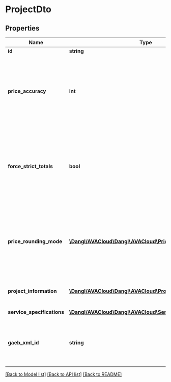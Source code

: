 # ProjectDto

## Properties
Name | Type | Description | Notes
------------ | ------------- | ------------- | -------------
**id** | **string** | Elements GUID identifier. | 
**price_accuracy** | **int** | This property controls the accuracy of all price properties, meaning how many decimal places are preserved in calculations. It defaults to DEFAULT_PRICE_ACCURACY. Please see the Dangl.AVA documentation for further information about decimal precision. | 
**force_strict_totals** | **bool** | This forces total prices to be the strict product of quantities times unit price in positions. It is enabled by default. If this is disabled, both the unit price and the total price of positions is calculated from the non-rounded values. Please see the documentation for a more detailed explanation of this setting. | 
**price_rounding_mode** | [**\Dangl/AVACloud\Dangl\AVACloud\PriceRoundingModeDto**](PriceRoundingModeDto.md) | This property controls the rounding mode of all price properties, meaning how rounding of decimal places is performed in price calculations. It defaults to DEFAULT_ROUNDING_MODE. Please see the Dangl.AVA documentation for further information about decimal precision. | 
**project_information** | [**\Dangl/AVACloud\Dangl\AVACloud\ProjectInformationDto**](ProjectInformationDto.md) | The ProjectInformation contains information that describes the project and its structure. | [optional] 
**service_specifications** | [**\Dangl/AVACloud\Dangl\AVACloud\ServiceSpecificationDto[]**](ServiceSpecificationDto.md) | The ServiceSpecifications in this Project. | [optional] 
**gaeb_xml_id** | **string** | This is used to store the GAEB XML Id within this Project. This data is not used for any calculations or evaluations but only for GAEB serialization and deserialization. | [optional] 

[[Back to Model list]](../README.md#documentation-for-models) [[Back to API list]](../README.md#documentation-for-api-endpoints) [[Back to README]](../README.md)


